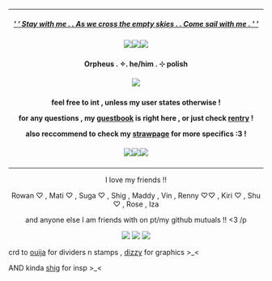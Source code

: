***
<h5 align="center">
  
[' ' Stay with me . . As we cross the empty skies . . Come sail with me . ' '](https://open.spotify.com/track/4FEr6dIdH6EqLKR0jB560J?si=0b0166967c964821)
<h5 align="center">
<img src="https://watermelon.crd.co/assets/images/gallery16/f423841a.gif?v=2a41aca3"/><img src="https://watermelon.crd.co/assets/images/gallery16/f423841a.gif?v=2a41aca3"/><img src="https://watermelon.crd.co/assets/images/gallery16/f423841a.gif?v=2a41aca3"/>
</h5>  

<h4 align="center">
Orpheus . ✧. he/him . ⊹ polish
</h4> 
<h5 align="center">
<img src="https://media.discordapp.net/attachments/1010223180603994204/1207352965560799242/tumblr_f4e8a8b3ccbf121db0948722d7b846f9_c33e23fd_1280_1_1.png?ex=65df5612&is=65cce112&hm=d676cf3fcd0efd89b2e9cfd2389248c24426856e3acc34a86b7e31541c1022e2&=&format=webp&quality=lossless"/>
</h5>  
<h4 align="center">

feel free to int , unless my user states otherwise !

for any questions , my [guestbook](https://ovrpheus.123guestbook.com/) is right here , or just check [rentry](https://rentry.co/biilian) !

also reccommend to check my [strawpage](https://wipyay.straw.page/) for more specifics :3 !
</h4> 

<h5 align="center">
<img src="https://watermelon.crd.co/assets/images/gallery16/f423841a.gif?v=2a41aca3"/><img src="https://watermelon.crd.co/assets/images/gallery16/f423841a.gif?v=2a41aca3"/><img src="https://watermelon.crd.co/assets/images/gallery16/f423841a.gif?v=2a41aca3"/>
</h5>  

***
<p align = "center">
I love my friends !!
<p>
<p align = "center">
Rowan ♡ , Mati ♡ , Suga ♡ , Shig , Maddy , Vin , Renny ♡♡ , Kiri ♡ , Shu ♡ , Rose , Iza 
<p>
<p align = "center">
and anyone else I am friends with on pt/my github mutuals !! <3 /p
<p>
<p align ="center">
<img src="https://64.media.tumblr.com/2553005e49eb0c87e3dbfabfe19de491/2aad1041637130ed-cf/s250x400/f565e7890016a0c387d9251c55d632b6a991bb9c.gifv"/> <img src="https://ouija.crd.co/assets/images/gallery14/22362e06.gif?v=b8c53f22"/> <img src="https://64.media.tumblr.com/2553005e49eb0c87e3dbfabfe19de491/2aad1041637130ed-cf/s250x400/f565e7890016a0c387d9251c55d632b6a991bb9c.gifv"/>
</p>

crd to [ouija](https://ouija.crd.co/#) for dividers n stamps , [dizzy](https://www.tumblr.com/dizzy-lights) for graphics >_<

AND kinda [shig](https://github.com/neuvilIette) for insp >_<
